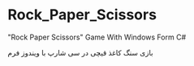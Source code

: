 # Rock_Paper_Scissors
"Rock Paper Scissors" Game With Windows Form C#

بازی سنگ کاغذ قیچی در سی شارپ با ویندوز فرم

